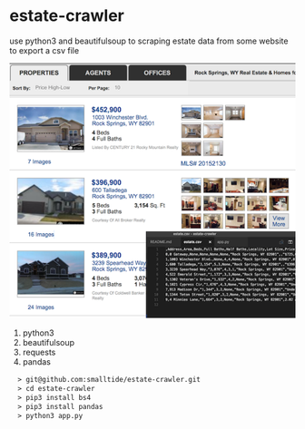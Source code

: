# estate-crawler
use python3 and beautifulsoup to scraping estate data from some website to export a csv file

![alt text](https://github.com/smalltide/estate-crawler/blob/master/screenshot.png "estate-crawler")

1. python3
2. beautifulsoup
3. requests
4. pandas

```
  > git@github.com:smalltide/estate-crawler.git
  > cd estate-crawler
  > pip3 install bs4
  > pip3 install pandas
  > python3 app.py
```
